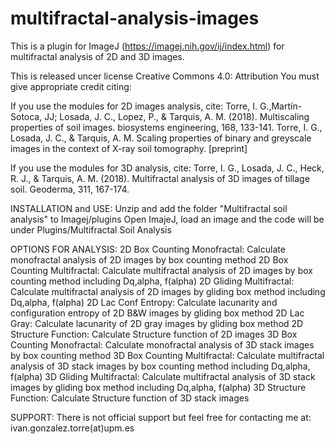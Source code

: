 # multifractal-analysis-images

This is a plugin for ImageJ (https://imagej.nih.gov/ij/index.html) for multifractal analysis of 2D and 3D images.

This is released uncer license Creative Commons 4.0: Attribution
You must give appropriate credit citing:

If you use the modules for 2D images analysis, cite:
Torre, I. G.,Martín-Sotoca, JJ;  Losada, J. C., Lopez, P., & Tarquis, A. M. (2018). Multiscaling properties of soil images. biosystems engineering, 168, 133-141.
Torre, I. G., Losada, J. C., & Tarquis, A. M. Scaling properties of binary and greyscale images in the context of X-ray soil tomography. [preprint]

If you use the modules for 3D analysis, cite:
Torre, I. G., Losada, J. C., Heck, R. J., & Tarquis, A. M. (2018). Multifractal analysis of 3D images of tillage soil. Geoderma, 311, 167-174.



INSTALLATION and USE:
Unzip and add the folder  "Multifractal soil analysis" to Imagej/plugins
Open ImajeJ, load an image and the code will be under Plugins/Multifractal Soil Analysis


OPTIONS FOR ANALYSIS:
2D Box Counting Monofractal: Calculate monofractal analysis of 2D images by box counting method
2D Box Counting Multifractal: Calculate multifractal analysis of 2D images by box counting method including Dq,alpha, f(alpha)
2D Gliding Multifractal: Calculate multifractal analysis of 2D images by gliding box method including Dq,alpha, f(alpha)
2D Lac Conf Entropy: Calculate lacunarity and configuration entropy of 2D B&W images by gliding box method
2D Lac Gray: Calculate lacunarity of 2D gray images by gliding box method
2D Structure Function: Calculate Structure function of 2D images
3D Box Counting Monofractal: Calculate monofractal analysis of 3D stack images by box counting method
3D Box Counting Multifractal:  Calculate multifractal analysis of 3D stack images by box counting method including Dq,alpha, f(alpha)
3D Gliding Multifractal: Calculate multifractal analysis of 3D stack images by gliding box method including Dq,alpha, f(alpha)
3D Structure Function: Calculate Structure function of 3D stack images

SUPPORT:
There is not official support but feel free for contacting me at:
ivan.gonzalez.torre(at)upm.es

